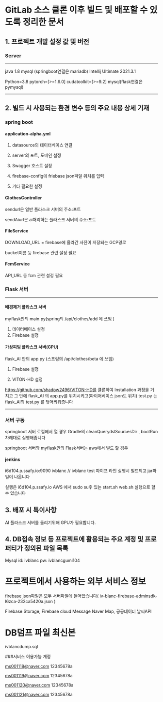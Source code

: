 # GitLab 소스 클론 이후 빌드 및 배포할 수 있도록 정리한 문서

## 1. 프로젝트 개발 설정 값 및 버전

### Server
---
java 1.8 
mysql (springboot연결은 mariadb)
Intellij Ultimate 2021.3.1

Python=3.8 pytorch=[>=1.6.0] cudatoolkit=[>=9.2]
mysql(flask연결은 pymysql)


---
## 2. 빌드 시 사용되는 환경 변수 등의 주요 내용 상세 기재

### spring boot

#### application-alpha.yml 

1. datasource의 데이터베이스 연결

2. server의 포트, 도메인 설정

3. Swagger 호스트 설정
4. firebase-config에 friebase json파일 위치를 입력
5. 기타 필요한 설정

#### ClothesController 

sendurl은 일반 플라스크 서버의 주소:포트

sendAiurl은 ai처리하는 플라스크 서버의 주소:포트

#### FileService

DOWNLOAD_URL = firebase에 올라간 사진이 저장되는 GCP경로

bucket이름 등 firebase 관련 설정 필요

#### FcmService

API_URL 등 fcm 관련 설정 필요

### Flask 서버

---
#### 배경제거 플라스크 서버

myflask안의 main.py(spring의 /api/clothes/add 에 쓰임 )

1. 데이터베이스 설정
2. Firebase 설정


#### 가상피팅 플라스크 서버(GPU)

flask_AI 안의 app.py (스프링의 /api/clothes/beta 에 쓰임)


1. Firebase 설정

2. VITON-HD 설정

https://github.com/shadow2496/VITON-HD를 클론하여 Installation 과정을 거치고
그 안에 flask_AI 의 app.py를 위치시키고(파이어베이스 json도 위치) 
test.py 는 flask_AI의 test.py 를 덮어씌워줍니다

---
### 서버 구동

springboot 서버 로컬에서 열 경우  Gradle의 cleanQuerydslSourcesDir , bootRun 차례대로 실행해줍니다

springboot 서버와 myflask안의 Flask서버는 aws에서 빌드 할 경우

#### jenkins
i6d104.p.ssafy.io:9090
ivblanc // ivblanc
test 파이프 라인 실행시 빌드되고 jar파일이 나옵니다

실행은
i6d104.p.ssafy.io AWS 에서 sudo su후 있는 start.sh web.sh 실행으로 할 수 있습니다

## 3. 배포 시 특이사항

AI 플라스크 서버를 돌리기위해 GPU가 필요합니다.

## 4. DB접속 정보 등 프로젝트에 활용되는 주요 계정 및 프로퍼티가 정의된 파일 목록

Mysql
id: ivblanc
pw: ivblancgumi104

# 프로젝트에서 사용하는 외부 서비스 정보

firebase json파일은 모두 서버파일에 들어있습니다( iv-blanc-firebase-adminsdk-l6zca-232ca5420a.json )

Firebase Storage, Firebase cloud Message
Naver Map, 공공데이터 날씨API

# DB덤프 파일 최신본

ivblancdump.sql

###서비스 이용가능 계정

ms001118@naver.com
12345678a

ms001119@naver.com
12345678a

ms001120@naver.com
12345678a

ms001121@naver.com
12345678a


